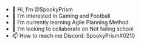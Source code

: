 - 👋 Hi, I’m @SpookyPrism
- 👀 I’m interested in Gaming and Football
- 🌱 I’m currently learning Agile Planning Method
- 💞️ I’m looking to collaborate on Not failing school
- 📫 How to reach me Discord: SpookyPrism#0210 

<!---
SpookyPrism/SpookyPrism is a ✨ special ✨ repository because its `README.md` (this file) appears on your GitHub profile.
You can click the Preview link to take a look at your changes.
--->
